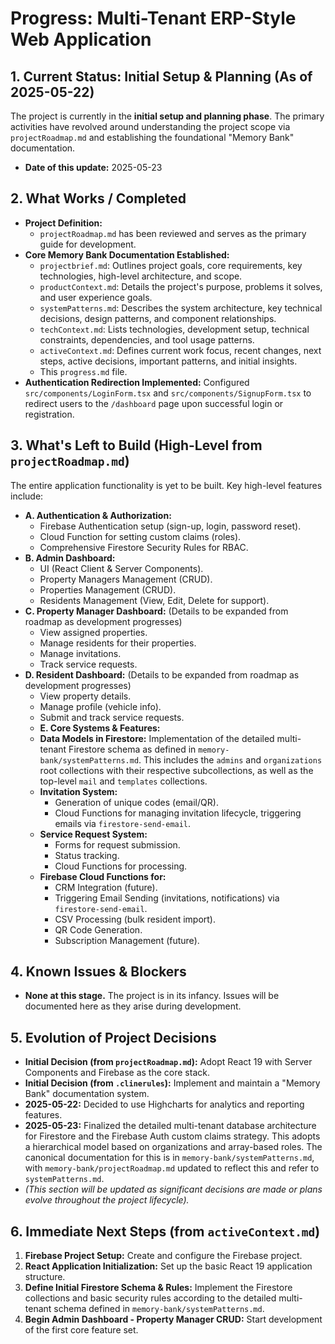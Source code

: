 # Progress: Multi-Tenant ERP-Style Web Application

## 1. Current Status: Initial Setup & Planning (As of 2025-05-22)

The project is currently in the **initial setup and planning phase**. The primary activities have revolved around understanding the project scope via `projectRoadmap.md` and establishing the foundational "Memory Bank" documentation.

*   **Date of this update:** 2025-05-23

## 2. What Works / Completed

*   **Project Definition:**
    *   `projectRoadmap.md` has been reviewed and serves as the primary guide for development.
*   **Core Memory Bank Documentation Established:**
    *   `projectbrief.md`: Outlines project goals, core requirements, key technologies, high-level architecture, and scope.
    *   `productContext.md`: Details the project's purpose, problems it solves, and user experience goals.
    *   `systemPatterns.md`: Describes the system architecture, key technical decisions, design patterns, and component relationships.
    *   `techContext.md`: Lists technologies, development setup, technical constraints, dependencies, and tool usage patterns.
    *   `activeContext.md`: Defines current work focus, recent changes, next steps, active decisions, important patterns, and initial insights.
    *   This `progress.md` file.
*   **Authentication Redirection Implemented:** Configured `src/components/LoginForm.tsx` and `src/components/SignupForm.tsx` to redirect users to the `/dashboard` page upon successful login or registration.

## 3. What's Left to Build (High-Level from `projectRoadmap.md`)

The entire application functionality is yet to be built. Key high-level features include:

*   **A. Authentication & Authorization:**
    *   Firebase Authentication setup (sign-up, login, password reset).
    *   Cloud Function for setting custom claims (roles).
    *   Comprehensive Firestore Security Rules for RBAC.
*   **B. Admin Dashboard:**
    *   UI (React Client & Server Components).
    *   Property Managers Management (CRUD).
    *   Properties Management (CRUD).
    *   Residents Management (View, Edit, Delete for support).
*   **C. Property Manager Dashboard:** (Details to be expanded from roadmap as development progresses)
    *   View assigned properties.
    *   Manage residents for their properties.
    *   Manage invitations.
    *   Track service requests.
*   **D. Resident Dashboard:** (Details to be expanded from roadmap as development progresses)
    *   View property details.
    *   Manage profile (vehicle info).
    *   Submit and track service requests.
    *   **E. Core Systems & Features:**
    *   **Data Models in Firestore:** Implementation of the detailed multi-tenant Firestore schema as defined in `memory-bank/systemPatterns.md`. This includes the `admins` and `organizations` root collections with their respective subcollections, as well as the top-level `mail` and `templates` collections.
    *   **Invitation System:**
        *   Generation of unique codes (email/QR).
        *   Cloud Functions for managing invitation lifecycle, triggering emails via `firestore-send-email`.
    *   **Service Request System:**
        *   Forms for request submission.
        *   Status tracking.
        *   Cloud Functions for processing.
    *   **Firebase Cloud Functions for:**
        *   CRM Integration (future).
        *   Triggering Email Sending (invitations, notifications) via `firestore-send-email`.
        *   CSV Processing (bulk resident import).
        *   QR Code Generation.
        *   Subscription Management (future).

## 4. Known Issues & Blockers

*   **None at this stage.** The project is in its infancy. Issues will be documented here as they arise during development.

## 5. Evolution of Project Decisions

*   **Initial Decision (from `projectRoadmap.md`):** Adopt React 19 with Server Components and Firebase as the core stack.
*   **Initial Decision (from `.clinerules`):** Implement and maintain a "Memory Bank" documentation system.
*   **2025-05-22:** Decided to use Highcharts for analytics and reporting features.
*   **2025-05-23:** Finalized the detailed multi-tenant database architecture for Firestore and the Firebase Auth custom claims strategy. This adopts a hierarchical model based on organizations and array-based roles. The canonical documentation for this is in `memory-bank/systemPatterns.md`, with `memory-bank/projectRoadmap.md` updated to reflect this and refer to `systemPatterns.md`.
*   *(This section will be updated as significant decisions are made or plans evolve throughout the project lifecycle).*

## 6. Immediate Next Steps (from `activeContext.md`)

1.  **Firebase Project Setup:** Create and configure the Firebase project.
2.  **React Application Initialization:** Set up the basic React 19 application structure.
3.  **Define Initial Firestore Schema & Rules:** Implement the Firestore collections and basic security rules according to the detailed multi-tenant schema defined in `memory-bank/systemPatterns.md`.
4.  **Begin Admin Dashboard - Property Manager CRUD:** Start development of the first core feature set.

